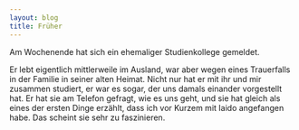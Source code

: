 ```yaml
---
layout: blog
title: Früher
---
```


Am Wochenende hat sich ein ehemaliger Studienkollege gemeldet.

Er lebt eigentlich mittlerweile im Ausland, war aber wegen eines Trauerfalls in der Familie in seiner alten Heimat. Nicht nur hat er mit ihr und mir zusammen studiert, er war es sogar, der uns damals einander vorgestellt hat.
Er hat sie am Telefon gefragt, wie es uns geht, und sie hat gleich als eines der ersten Dinge erzählt, dass ich vor Kurzem mit Iaido angefangen habe. Das scheint sie sehr zu faszinieren.
